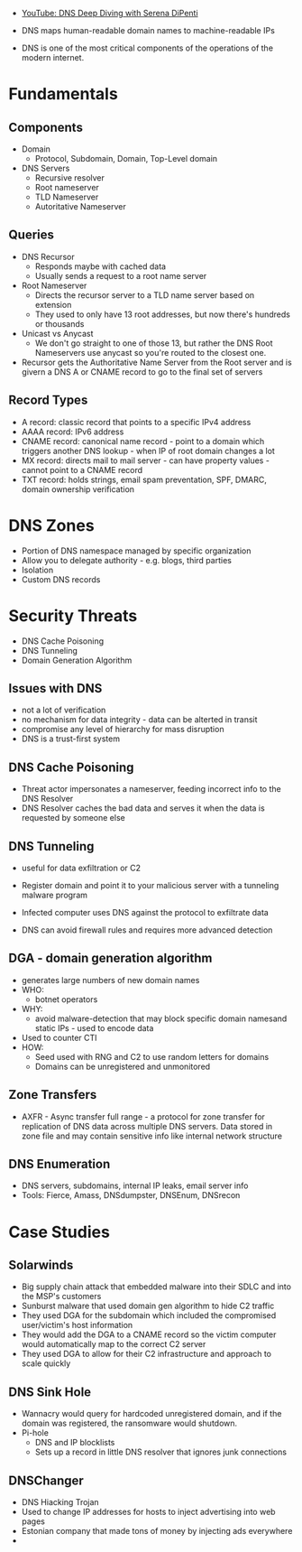 

- [YouTube: DNS Deep Diving with Serena DiPenti](https://www.youtube.com/watch?v=p0Ar6eincE0)

- DNS maps human-readable domain names to machine-readable IPs
- DNS is one of the most critical components of the operations of the modern internet.  

# Fundamentals

## Components
- Domain
    - Protocol, Subdomain, Domain, Top-Level domain
- DNS Servers
    - Recursive resolver 
    - Root nameserver
    - TLD Nameserver
    - Autoritative Nameserver

## Queries
- DNS Recursor
    - Responds maybe with cached data
    - Usually sends a request to a root name server
- Root Nameserver
    - Directs the recursor server to a TLD name server based on extension
    - They used to only have 13 root addresses, but now there's hundreds or thousands
- Unicast vs Anycast
    - We don't go straight to one of those 13, but rather the DNS Root Nameservers use anycast so you're routed to the closest one.
- Recursor gets the Authoritative Name Server from the Root server and is givern a DNS A or CNAME record to go to the final set of servers

## Record Types
- A record: classic record that points to a specific IPv4 address
- AAAA record: IPv6 address
- CNAME record: canonical name record - point to a domain which triggers another DNS lookup - when IP of root domain changes a lot
- MX record: directs mail to mail server - can have property values - cannot point to a CNAME record
- TXT record: holds strings, email spam preventation, SPF, DMARC, domain ownership verification

# DNS Zones
- Portion of DNS namespace managed by specific organization
- Allow you to delegate authority - e.g. blogs, third parties
- Isolation
- Custom DNS records

# Security Threats
- DNS Cache Poisoning
- DNS Tunneling
- Domain Generation Algorithm

## Issues with DNS
- not a lot of verification
- no mechanism for data integrity - data can be alterted in transit
- compromise any level of hierarchy for mass disruption
- DNS is a trust-first system

## DNS Cache Poisoning
- Threat actor impersonates a nameserver, feeding incorrect info to the DNS Resolver
- DNS Resolver caches the bad data and serves it when the data is requested by someone else

## DNS Tunneling
- useful for data exfiltration or C2

- Register domain and point it to your malicious server with a tunneling malware program
- Infected computer uses DNS against the protocol to exfiltrate data
- DNS can avoid firewall rules and requires more advanced detection

## DGA - domain generation algorithm
- generates large numbers of new domain names
- WHO:
    - botnet operators
- WHY:
    - avoid malware-detection that may block specific domain namesand static IPs - used to encode data
- Used to counter CTI
- HOW:
    - Seed used with RNG and C2 to use random letters for domains
    - Domains can be unregistered and unmonitored

## Zone Transfers
- AXFR - Async transfer full range - a protocol for zone transfer for replication of DNS data across multiple DNS servers. Data stored in zone file and may contain sensitive info like internal network structure

## DNS Enumeration
- DNS servers, subdomains, internal IP leaks, email server info
- Tools: Fierce, Amass, DNSdumpster, DNSEnum, DNSrecon

# Case Studies

## Solarwinds
- Big supply chain attack that embedded malware into their SDLC and into the MSP's customers
- Sunburst malware that used domain gen algorithm to hide C2 traffic
- They used DGA for the subdomain which included the compromised user/victim's host information
- They would add the DGA to a CNAME record so the victim computer would automatically map to the correct C2 server
- They used DGA to allow for their C2 infrastructure and approach to scale quickly 

## DNS Sink Hole
- Wannacry would query for hardcoded unregistered domain, and if the domain was registered, the ransomware would shutdown.
- Pi-hole
    - DNS and IP blocklists
    - Sets up a record in little DNS resolver that ignores junk connections

## DNSChanger
- DNS Hiacking Trojan
- Used to change IP addresses for hosts to inject advertising into web pages
- Estonian company that made tons of money by injecting ads everywhere
- 
